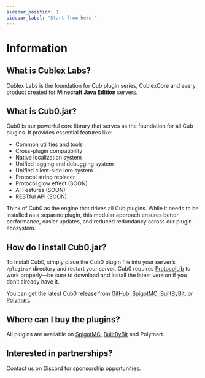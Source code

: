 ```yaml
---
sidebar_position: 1
sidebar_label: "Start from here!"
---
```


# Information

## What is Cublex Labs?

Cublex Labs is the foundation for Cub plugin series, CublexCore and every product created for **Minecraft Java Edition** servers.

## What is Cub0.jar?

Cub0 is our powerful core library that serves as the foundation for all Cub plugins. It provides essential features like:

- Common utilities and tools
- Cross-plugin compatibility
- Native localization system
- Unified logging and debugging system
- Unified client-side lore system
- Protocol string replacer
- Protocol glow effect (SOON)
- AI Features (SOON)
- RESTful API (SOON)

Think of Cub0 as the engine that drives all Cub plugins. While it needs to be installed as a separate plugin, this modular approach ensures better performance, easier updates, and reduced redundancy across our plugin ecosystem.

## How do I install Cub0.jar?

To install Cub0, simply place the Cub0 plugin file into your server’s `/plugins/` directory and restart your server. Cub0 requires [ProtocolLib](https://www.spigotmc.org/resources/protocollib.1997/) to work properly—be sure to download and install the latest version if you don’t already have it.

You can get the latest Cub0 release from [GitHub](https://github.com/), [SpigotMC](https://www.spigotmc.org/), [BuiltByBit](https://builtbybit.com/), or [Polymart](https://polymart.org/).

## Where can I buy the plugins?

All plugins are available on [SpigotMC](https://www.spigotmc.org/resources/authors/394490/), [BuiltByBit](https://builtbybit.com/search/member?user_id=621438) and Polymart.

## Interested in partnerships?

Contact us on [Discord](https://discord.gg/Hqq3CdnenN) for sponsorship opportunities.
